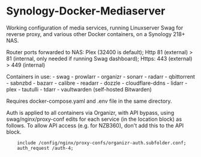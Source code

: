 # Synology-Docker-Mediaserver
Working configuration of media services, running Linuxserver Swag for reverse proxy, and various other Docker containers, on a Synology 218+ NAS.

Router ports forwarded to NAS:
Plex (32400 is default); Http 81 (external) > 81 (internal, only needed if running Swag dashboard); Https: 443 (external) > 449 (internal)

Containers in use:
      - swag
      - prowlarr
      - organizr
      - sonarr
      - radarr
      - qbittorrent
      - sabnzbd
      - bazarr
      - calibre
      - readarr
      - dozzle
      - cloudflare-ddns
      - lidarr
      - plex
      - tautulli
      - tdarr
      - vaultwarden (self-hosted Bitwarden)

Requires docker-compose.yaml and .env file in the same directory.

Auth is applied to all containers via Organizr, with API bypass, using swag/nginx/proxy-conf edits for each service (in the location block) as follows. To allow API access (e.g. for NZB360), don't add this to the API block.

        include /config/nginx/proxy-confs/organizr-auth.subfolder.conf;
        auth_request /auth-4;
